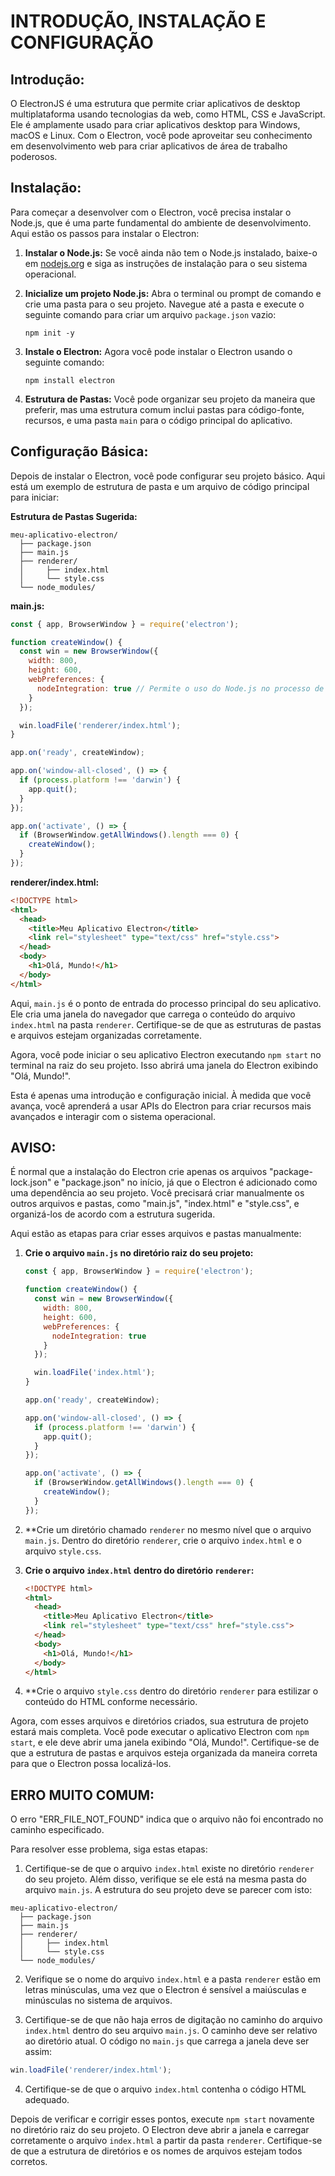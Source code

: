 # INTRODUÇÃO, INSTALAÇÃO E CONFIGURAÇÃO
## Introdução:
O ElectronJS é uma estrutura que permite criar aplicativos de desktop multiplataforma usando tecnologias da web, como HTML, CSS e JavaScript. Ele é amplamente usado para criar aplicativos desktop para Windows, macOS e Linux. Com o Electron, você pode aproveitar seu conhecimento em desenvolvimento web para criar aplicativos de área de trabalho poderosos.

## Instalação:
Para começar a desenvolver com o Electron, você precisa instalar o Node.js, que é uma parte fundamental do ambiente de desenvolvimento. Aqui estão os passos para instalar o Electron:

1. **Instalar o Node.js:** Se você ainda não tem o Node.js instalado, baixe-o em [nodejs.org](https://nodejs.org/) e siga as instruções de instalação para o seu sistema operacional.

2. **Inicialize um projeto Node.js:** Abra o terminal ou prompt de comando e crie uma pasta para o seu projeto. Navegue até a pasta e execute o seguinte comando para criar um arquivo `package.json` vazio:

   ```
   npm init -y
   ```

3. **Instale o Electron:** Agora você pode instalar o Electron usando o seguinte comando:

   ```
   npm install electron
   ```

4. **Estrutura de Pastas:** Você pode organizar seu projeto da maneira que preferir, mas uma estrutura comum inclui pastas para código-fonte, recursos, e uma pasta `main` para o código principal do aplicativo.

## Configuração Básica:
Depois de instalar o Electron, você pode configurar seu projeto básico. Aqui está um exemplo de estrutura de pasta e um arquivo de código principal para iniciar:

**Estrutura de Pastas Sugerida:**

```
meu-aplicativo-electron/
  ├── package.json
  ├── main.js
  ├── renderer/
  │     ├── index.html
  │     └── style.css
  └── node_modules/
```

**main.js:**

```javascript
const { app, BrowserWindow } = require('electron');

function createWindow() {
  const win = new BrowserWindow({
    width: 800,
    height: 600,
    webPreferences: {
      nodeIntegration: true // Permite o uso do Node.js no processo de renderização
    }
  });

  win.loadFile('renderer/index.html');
}

app.on('ready', createWindow);

app.on('window-all-closed', () => {
  if (process.platform !== 'darwin') {
    app.quit();
  }
});

app.on('activate', () => {
  if (BrowserWindow.getAllWindows().length === 0) {
    createWindow();
  }
});
```

**renderer/index.html:**

```html
<!DOCTYPE html>
<html>
  <head>
    <title>Meu Aplicativo Electron</title>
    <link rel="stylesheet" type="text/css" href="style.css">
  </head>
  <body>
    <h1>Olá, Mundo!</h1>
  </body>
</html>
```

Aqui, `main.js` é o ponto de entrada do processo principal do seu aplicativo. Ele cria uma janela do navegador que carrega o conteúdo do arquivo `index.html` na pasta `renderer`. Certifique-se de que as estruturas de pastas e arquivos estejam organizadas corretamente.

Agora, você pode iniciar o seu aplicativo Electron executando `npm start` no terminal na raiz do seu projeto. Isso abrirá uma janela do Electron exibindo "Olá, Mundo!".

Esta é apenas uma introdução e configuração inicial. À medida que você avança, você aprenderá a usar APIs do Electron para criar recursos mais avançados e interagir com o sistema operacional.

## AVISO:
É normal que a instalação do Electron crie apenas os arquivos "package-lock.json" e "package.json" no início, já que o Electron é adicionado como uma dependência ao seu projeto. Você precisará criar manualmente os outros arquivos e pastas, como "main.js", "index.html" e "style.css", e organizá-los de acordo com a estrutura sugerida.

Aqui estão as etapas para criar esses arquivos e pastas manualmente:

1. **Crie o arquivo `main.js` no diretório raiz do seu projeto:**

   ```javascript
   const { app, BrowserWindow } = require('electron');

   function createWindow() {
     const win = new BrowserWindow({
       width: 800,
       height: 600,
       webPreferences: {
         nodeIntegration: true
       }
     });

     win.loadFile('index.html');
   }

   app.on('ready', createWindow);

   app.on('window-all-closed', () => {
     if (process.platform !== 'darwin') {
       app.quit();
     }
   });

   app.on('activate', () => {
     if (BrowserWindow.getAllWindows().length === 0) {
       createWindow();
     }
   });
   ```

2. **Crie um diretório chamado `renderer` no mesmo nível que o arquivo `main.js`. Dentro do diretório `renderer`, crie o arquivo `index.html` e o arquivo `style.css`.

3. **Crie o arquivo `index.html` dentro do diretório `renderer`:**

   ```html
   <!DOCTYPE html>
   <html>
     <head>
       <title>Meu Aplicativo Electron</title>
       <link rel="stylesheet" type="text/css" href="style.css">
     </head>
     <body>
       <h1>Olá, Mundo!</h1>
     </body>
   </html>
   ```

4. **Crie o arquivo `style.css` dentro do diretório `renderer` para estilizar o conteúdo do HTML conforme necessário.

Agora, com esses arquivos e diretórios criados, sua estrutura de projeto estará mais completa. Você pode executar o aplicativo Electron com `npm start`, e ele deve abrir uma janela exibindo "Olá, Mundo!". Certifique-se de que a estrutura de pastas e arquivos esteja organizada da maneira correta para que o Electron possa localizá-los.

## ERRO MUITO COMUM:
O erro "ERR_FILE_NOT_FOUND" indica que o arquivo não foi encontrado no caminho especificado.

Para resolver esse problema, siga estas etapas:

1. Certifique-se de que o arquivo `index.html` existe no diretório `renderer` do seu projeto. Além disso, verifique se ele está na mesma pasta do arquivo `main.js`. A estrutura do seu projeto deve se parecer com isto:

```
meu-aplicativo-electron/
  ├── package.json
  ├── main.js
  ├── renderer/
  │     ├── index.html
  │     └── style.css
  └── node_modules/
```

2. Verifique se o nome do arquivo `index.html` e a pasta `renderer` estão em letras minúsculas, uma vez que o Electron é sensível a maiúsculas e minúsculas no sistema de arquivos.

3. Certifique-se de que não haja erros de digitação no caminho do arquivo `index.html` dentro do seu arquivo `main.js`. O caminho deve ser relativo ao diretório atual. O código no `main.js` que carrega a janela deve ser assim:

```javascript
win.loadFile('renderer/index.html');
```

4. Certifique-se de que o arquivo `index.html` contenha o código HTML adequado.

Depois de verificar e corrigir esses pontos, execute `npm start` novamente no diretório raiz do seu projeto. O Electron deve abrir a janela e carregar corretamente o arquivo `index.html` a partir da pasta `renderer`. Certifique-se de que a estrutura de diretórios e os nomes de arquivos estejam todos corretos.